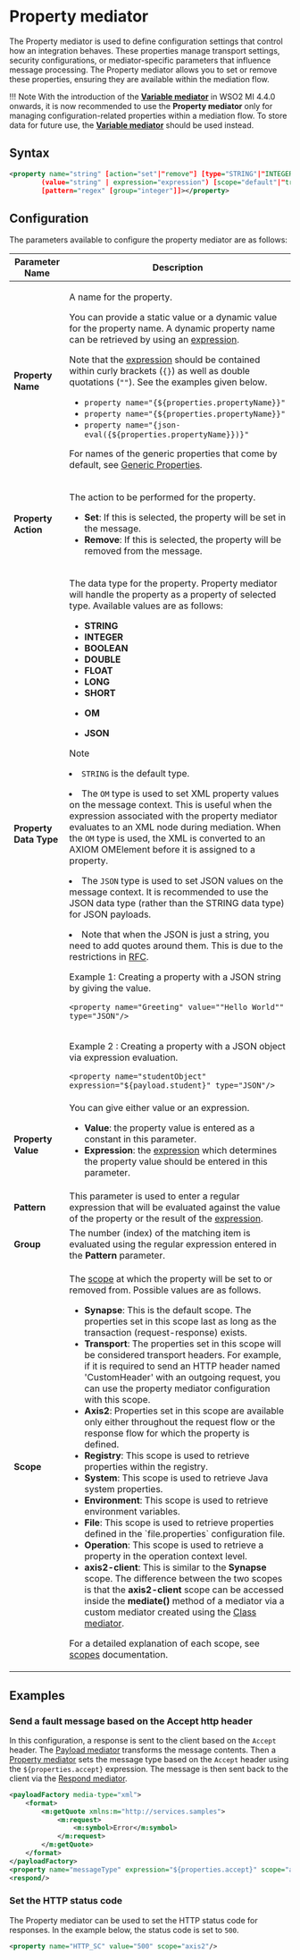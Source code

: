 # Property mediator

The Property mediator is used to define configuration settings that control how an integration behaves. These properties manage transport settings, security configurations, or mediator-specific parameters that influence message processing. The Property mediator allows you to set or remove these properties, ensuring they are available within the mediation flow.

!!! Note
    With the introduction of the [**Variable mediator**]({{base_path}}/reference/mediators/variable-mediator/) in WSO2 MI 4.4.0 onwards, it is now recommended to use the **Property mediator** only for managing configuration-related properties within a mediation flow. To store data for future use, the [**Variable mediator**]({{base_path}}/reference/mediators/variable-mediator/) should be used instead.

## Syntax

```xml
<property name="string" [action="set"|"remove"] [type="STRING"|"INTEGER"|"BOOLEAN"|"DOUBLE"|"FLOAT"|"LONG"|"SHORT"|"OM"|"JSON"] 
        (value="string" | expression="expression") [scope="default"|"transport"|"axis2"|"axis2-client"|"operation"|"registry"|"system"|"env"|"file"] 
        [pattern="regex" [group="integer"]]></property>
```

## Configuration

The parameters available to configure the property mediator are as follows:

<table>
<thead>
<tr class="header">
<th>Parameter Name</th>
<th>Description</th>
</tr>
</thead>
<tbody>
<tr class="odd">
<td><strong>Property Name</strong></td>
<td><div class="content-wrapper">
<p>A name for the property.</p>
<p>You can provide a static value or a dynamic value for the property name. A dynamic property name can be retrieved by using an <a href="{{base_path}}/reference/synapse-properties/expressions">expression</a>.</p>
<p>Note that the <a href="{{base_path}}/reference/synapse-properties/expressions">expression</a> should be contained within curly brackets (<code>{}</code>) as well as double quotations (<code>""</code>). See the examples given below.</p>
  <ul>
    <li>
      <code>property name="{${properties.propertyName}}"</code>
    </li>
    <li>
      <code>property name="{${properties.propertyName}}"</code>
    </li>
    <li>
      <code>property name="{json-eval({${properties.propertyName}})}"</code>
    </li>
  </ul>
<p>For names of the generic properties that come by default, see <a href="{{base_path}}/reference/mediators/property-reference/generic-properties">Generic Properties</a>.</p>
</div></td>
</tr>
<tr class="even">
<td><strong>Property Action</strong></td>
<td><p>The action to be performed for the property.</p>
<ul>
<li><strong>Set</strong>: If this is selected, the property will be set in the message.</li>
<li><strong>Remove</strong>: If this is selected, the property will be removed from the message.</li>
</ul></td>
</tr>
<tr class="odd">
<td><strong>Property Data Type</strong></td>
<td><div class="content-wrapper">
<p>The data type for the property. Property mediator will handle the property as a property of selected type. Available values are as follows:</p>
<ul>
<li><strong>STRING</strong></li>
<li><strong>INTEGER</strong></li>
<li><strong>BOOLEAN</strong></li>
<li><strong>DOUBLE</strong></li>
<li><strong>FLOAT</strong></li>
<li><strong>LONG</strong></li>
<li><strong>SHORT</strong></li>
<li><p><strong>OM</strong></p></li>
<li><p><strong>JSON</strong></p></li>
</ul>
<div class="admonition note">
        <p class="admonition-title">Note</p>
<p><li><code>STRING</code> is the default type.</li></p>
<p><li>The <code>OM</code> type is used to set XML property values on the message context. This is useful when the expression associated with the property mediator evaluates to an XML node during mediation. When the <code>OM</code> type is used, the XML is converted to an AXIOM OMElement before it is assigned to a property.</li></p>
<p><li>The <code>JSON</code> type is used to set JSON values on the message context. It is recommended to use the JSON
 data type (rather than the STRING data type) for JSON payloads.</li></p>
<p>
  <li>Note that when the JSON is just a string, you need to add quotes around them. This is due to the restrictions in 
  <a href="https://tools.ietf.org/html/rfc7159">RFC</a>.
</li></p>
<p>
  Example 1: Creating a property with a JSON string by giving the value.</br>

  <code>&lt;property name="Greeting" value="&quot;Hello World&quot;" type="JSON"/&gt;</code></br></br>

  Example 2 : Creating a property with a JSON object via expression evaluation.</br>

  <code>&lt;property name="studentObject" expression="${payload.student}" type="JSON"/&gt;</code>

</p>
</div>
</div></td>
</tr>
<tr class="even">
<td><strong>Property Value</strong></td>
<td>You can give either value or an expression. 
<ul>
<li><strong>Value</strong>: the property value is entered as a constant in this parameter.</li>
<li><strong>Expression</strong>: the <a href="{{base_path}}/reference/synapse-properties/expressions">expression</a> which determines the property value should be entered in this parameter.</li>
</ul>
</td>
</tr>
<tr class="odd">
<td><strong>Pattern</strong></td>
<td>This parameter is used to enter a regular expression that will be evaluated against the value of the property or the result of the <a href="{{base_path}}/reference/synapse-properties/expressions">expression</a>.</td>
</tr>
<tr class="even">
<td><strong>Group</strong></td>
<td>The number (index) of the matching item is evaluated using the regular expression entered in the <strong>Pattern</strong> parameter.</td>
</tr>
<tr class="odd">
<td><strong>Scope</strong></td>
<td><p>The <a href="{{base_path}}/reference/synapse-properties/scopes">scope</a> at which the property will be set to or removed from. Possible values are as follows.</p>
<ul>
<li><strong>Synapse</strong>: This is the default scope. The properties set in this scope last as long as the transaction (request-response) exists.</li>
<li><strong>Transport</strong>: The properties set in this scope will be considered transport headers. For example, if it is required to send an HTTP header named 'CustomHeader' with an outgoing request, you can use the property mediator configuration with this scope.</li>
<li><strong>Axis2</strong>: Properties set in this scope are available only either throughout the request flow or the response flow for which the property is defined.</li>
<li><strong>Registry</strong>: This scope is used to retrieve properties within the registry.</li>
<li><strong>System</strong>: This scope is used to retrieve Java system properties.</li>
<li><strong>Environment</strong>: This scope is used to retrieve environment variables.</li>
<li><strong>File</strong>: This scope is used to retrieve properties defined in the `file.properties` configuration file.</li>
<li><strong>Operation</strong>: This scope is used to retrieve a property in the operation context level.</li>
<li><strong>axis2-client</strong>: This is similar to the <strong>Synapse</strong> scope. The difference between the two scopes is that the <strong>axis2-client</strong> scope can be accessed inside the <b>mediate()</b> method of a mediator via a custom mediator created using the <a href="{{base_path}}/reference/mediators/class-mediator">Class mediator</a>.</li>
</ul>
<p>For a detailed explanation of each scope, see <a href="{{base_path}}/reference/synapse-properties/scopes">scopes</a> documentation.</p></td>
</tr>
</tbody>
</table>

## Examples

### Send a fault message based on the Accept http header

In this configuration, a response is sent to the client based on the `Accept` header. The [Payload mediator]({{base_path}}/reference/mediators/payloadfactory-mediator) transforms the message contents. Then a [Property mediator]({{base_path}}/reference/mediators/property-mediator) sets the message type
based on the `Accept` header using the `${properties.accept}` expression. The message is then sent back to the client via the [Respond mediator]({{base_path}}/reference/mediators/respond-mediator).

``` xml
<payloadFactory media-type="xml">
    <format>
        <m:getQuote xmlns:m="http://services.samples">
            <m:request>
                <m:symbol>Error</m:symbol>
            </m:request>
        </m:getQuote>
    </format>
</payloadFactory>
<property name="messageType" expression="${properties.accept}" scope="axis2"/>
<respond/>
```

### Set the HTTP status code

The Property mediator can be used to set the HTTP status code for responses. In the example below, the status code is set to `500`.

```xml
<property name="HTTP_SC" value="500" scope="axis2"/>
```
